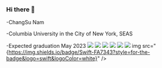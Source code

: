 ### Hi there 👋


-ChangSu Nam

-Columbia University in the City of New York, SEAS

-Expected graduation May 2023
<img src="{https://img.shields.io/badge/Flask-000000?style=for-the-badge&logo=flask&logoColor=white}" />
<img src="{https://img.shields.io/badge/JavaScript-323330?style=for-the-badge&logo=javascript&logoColor=F7DF1E}" />
<img src="{https://img.shields.io/badge/Numpy-777BB4?style=for-the-badge&logo=numpy&logoColor=white}" />
<img src="{https://img.shields.io/badge/Pandas-2C2D72?style=for-the-badge&logo=pandas&logoColor=white}" />
<img src="{https://img.shields.io/badge/Python-FFD43B?style=for-the-badge&logo=python&logoColor=blue}" />
<img src="{https://img.shields.io/badge/Ruby-CC342D?style=for-the-badge&logo=ruby&logoColor=white}" />
img src="{https://img.shields.io/badge/Swift-FA7343?style=for-the-badge&logo=swift&logoColor=white}" />




